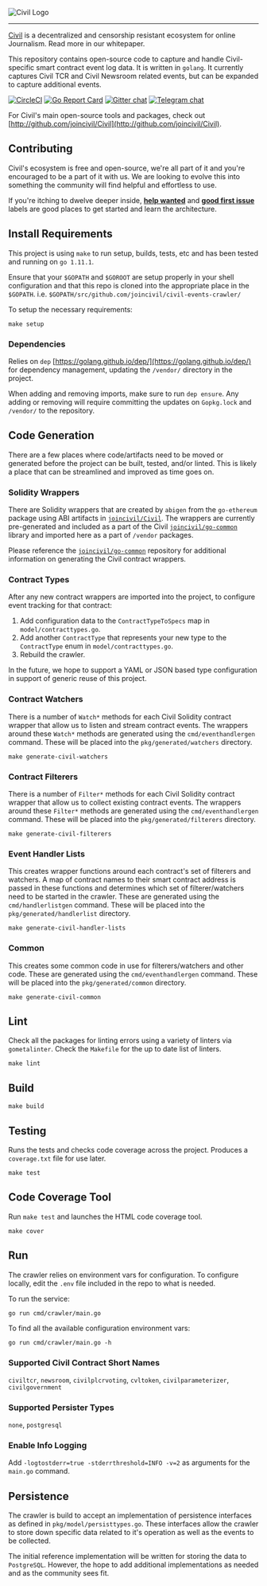 ![Civil Logo](docs/civil_logo_white.png?raw=true)

---
[Civil](https://joincivil.com/) is a decentralized and censorship resistant ecosystem for online Journalism. Read more in our whitepaper.

This repository contains open-source code to capture and handle Civil-specific smart contract event log data. It is written in `golang`. It currently captures Civil TCR and Civil Newsroom related events, but can be expanded to capture additional events.

[![CircleCI](https://img.shields.io/circleci/project/github/joincivil/civil-events-crawler.svg)](https://circleci.com/gh/joincivil/civil-events-crawler/tree/master)
[![Go Report Card](https://goreportcard.com/badge/github.com/joincivil/civil-events-crawler)](https://goreportcard.com/report/github.com/joincivil/civil-events-crawler)
[![Gitter chat](https://badges.gitter.im/joincivil/Lobby.png)](https://gitter.im/joincivil/Lobby)
[![Telegram chat](https://img.shields.io/badge/chat-telegram-blue.svg)](https://t.me/join_civil)

For Civil's main open-source tools and packages, check out [http://github.com/joincivil/Civil](http://github.com/joincivil/Civil).

## Contributing

Civil's ecosystem is free and open-source, we're all part of it and you're encouraged to be a part of it with us.  We are looking to evolve this into something the community will find helpful and effortless to use.

If you're itching to dwelve deeper inside, [**help wanted**](https://github.com/joincivil/civil-events-crawler/issues?q=is%3Aissue+is%3Aopen+label%3A%22help+wanted%22)
and [**good first issue**](https://github.com/joincivil/civil-events-crawler/issues?q=is%3Aissue+is%3Aopen+label%3A%22good+first+issue%22) labels are good places to get started and learn the architecture.

## Install Requirements

This project is using `make` to run setup, builds, tests, etc and has been tested and running on `go 1.11.1`.

Ensure that your `$GOPATH` and `$GOROOT` are setup properly in your shell configuration and that this repo is cloned into the appropriate place in the `$GOPATH`. i.e. `$GOPATH/src/github.com/joincivil/civil-events-crawler/`

To setup the necessary requirements:

```
make setup
```

### Dependencies

Relies on `dep` [https://golang.github.io/dep/](https://golang.github.io/dep/) for dependency management, updating the `/vendor/` directory in the project.

When adding and removing imports, make sure to run `dep ensure`.  Any adding or removing will require committing the updates on `Gopkg.lock` and `/vendor/` to the repository.

## Code Generation

There are a few places where code/artifacts need to be moved or generated before the project can be built, tested, and/or linted.  This is likely a place that can be streamlined and improved as time goes on.

### Solidity Wrappers

There are Solidity wrappers that are created by `abigen` from the `go-ethereum` package using ABI artifacts in [`joincivil/Civil`](http://github.com/joincivil/Civil).
The wrappers are currently pre-generated and included as a part of the Civil [`joincivil/go-common`](http://github.com/joincivil/go-common) library and imported here as a part of `/vendor` packages.

Please reference the [`joincivil/go-common`](http://github.com/joincivil/go-common) repository for additional information on generating the Civil contract wrappers.

### Contract Types

After any new contract wrappers are imported into the project, to configure event tracking for that contract:

1. Add configuration data to the `ContractTypeToSpecs` map in `model/contracttypes.go`.
2. Add another `ContractType` that represents your new type to the `ContractType` enum in `model/contracttypes.go`.
3. Rebuild the crawler.

In the future, we hope to support a YAML or JSON based type configuration in support of generic reuse of this project.

### Contract Watchers

There is a number of `Watch*` methods for each Civil Solidity contract wrapper that allow us to listen and stream contract events.  The wrappers around these `Watch*` methods are generated using the `cmd/eventhandlergen` command.  These will be placed into the `pkg/generated/watchers` directory.

```
make generate-civil-watchers
```

### Contract Filterers

There is a number of `Filter*` methods for each Civil Solidity contract wrapper that allow us to collect existing contract events.  The wrappers around these `Filter*` methods are generated using the `cmd/eventhandlergen` command.  These will be placed into the `pkg/generated/filterers` directory.

```
make generate-civil-filterers
```

### Event Handler Lists

This creates wrapper functions around each contract's set of filterers and watchers.  A map of contract names to their smart contract address is passed in these functions and determines which set of filterer/watchers need to be started in the crawler.  These are generated using the `cmd/handlerlistgen` command.  These will be placed into the `pkg/generated/handlerlist` directory.

```
make generate-civil-handler-lists
```

### Common

This creates some common code in use for filterers/watchers and other code. These are generated using the `cmd/eventhandlergen` command.  These will be placed into the `pkg/generated/common` directory.

```
make generate-civil-common
```

## Lint

Check all the packages for linting errors using a variety of linters via `gometalinter`.  Check the `Makefile` for the up to date list of linters.

```
make lint
```

## Build


```
make build
```

## Testing

Runs the tests and checks code coverage across the project. Produces a `coverage.txt` file for use later.

```
make test
```

## Code Coverage Tool

Run `make test` and launches the HTML code coverage tool.

```
make cover
```

## Run

The crawler relies on environment vars for configuration. To configure locally, edit the `.env` file included in the repo to what is needed. 

To run the service:

```
go run cmd/crawler/main.go
```

To find all the available configuration environment vars:

```
go run cmd/crawler/main.go -h
```

### Supported Civil Contract Short Names
`civiltcr`, `newsroom`, `civilplcrvoting`, `cvltoken`, `civilparameterizer`, `civilgovernment`

### Supported Persister Types
`none`, `postgresql`

### Enable Info Logging

Add `-logtostderr=true -stderrthreshold=INFO -v=2` as arguments for the `main.go` command.

## Persistence

The crawler is build to accept an implementation of persistence interfaces as defined in `pkg/model/persisttypes.go`.  These interfaces allow the crawler to store down specific data related to it's operation as well as the events to be collected.

The initial reference implementation will be written for storing the data to `PostgreSQL`. However, the hope to add additional implementations as needed and as the community sees fit.

